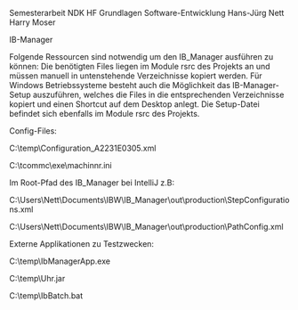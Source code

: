 Semesterarbeit NDK HF Grundlagen Software-Entwicklung 
Hans-Jürg Nett
Harry Moser

IB-Manager

Folgende Ressourcen sind notwendig um den IB_Manager ausführen zu können:
Die benötigten Files liegen im Module rsrc des Projekts an und müssen manuell in untenstehende Verzeichnisse kopiert werden.
Für Windows Betriebssysteme besteht auch die Möglichkeit das IB-Manager-Setup auszuführen, 
welches die Files in die entsprechenden Verzeichnisse kopiert und einen Shortcut auf dem Desktop anlegt.
Die Setup-Datei befindet sich ebenfalls im Module rsrc des Projekts.


Config-Files:

C:\temp\Configuration_A2231E0305.xml

C:\tcommc\exe\machinnr.ini

Im Root-Pfad des IB_Manager bei IntelliJ z.B:

C:\Users\Nett\Documents\IBW\IB_Manager\out\production\StepConfigurations.xml

C:\Users\Nett\Documents\IBW\IB_Manager\out\production\PathConfig.xml

Externe Applikationen zu Testzwecken:

C:\temp\IbManagerApp.exe

C:\temp\Uhr.jar

C:\temp\IbBatch.bat
